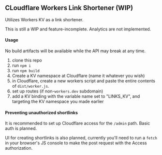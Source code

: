 ## CLoudflare Workers Link Shortener (WIP)

Utilizes Workers KV as a link shortener.

This is still a WIP and feature-incomplete. Analytics are not implemented. 


#### Usage

No build artifacts will be available while the API may break at any time.

1. clone this repo
2. run `npm i`
3. run `npm build`
4. Create a KV namespace at Cloudflare (name it whatever you wish)
5. in Cloudflare, create a new workers script and paste the entire contents of `dist/worker.js`.
5. set up routes (if non-`workers.dev` subdomain)
6. add a KV binding with the variable name set to "LINKS_KV", and targeting the KV namespace you made earlier


#### Preventing unauthorized shortlinks

It is recommended to set up Cloudflare access for the `/admin` path. Basic auth is planned.

UI for creating shortlinks is also planned, currently you'll need to run a `fetch` in your browser's JS console to make the post request with the Access authorization.



